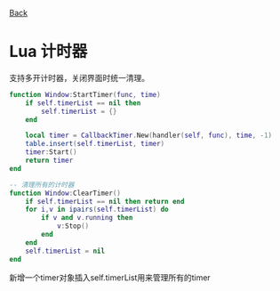 [Back](index.md)

# Lua 计时器

支持多开计时器，关闭界面时统一清理。

``` lua
function Window:StartTimer(func, time)
    if self.timerList == nil then
        self.timerList = {}
    end

    local timer = CallbackTimer.New(handler(self, func), time, -1)
    table.insert(self.timerList, timer)
    timer:Start()
    return timer
end

-- 清理所有的计时器
function Window:ClearTimer()
    if self.timerList == nil then return end
    for i,v in ipairs(self.timerList) do
        if v and v.running then
            v:Stop()
        end
    end
    self.timerList = nil
end

```

新增一个timer对象插入self.timerList用来管理所有的timer
